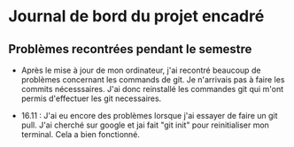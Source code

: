 # Journal de bord du projet encadré

## Problèmes recontrées pendant le semestre
- Après le mise à jour de mon ordinateur, j'ai recontré beaucoup de problèmes concernant les commands de git. Je n'arrivais pas à faire les commits nécesssaires. J'ai donc reinstallé les commandes git qui m'ont permis d'effectuer les git necessaires. 

- 16.11 : J'ai eu encore des problèmes lorsque j'ai essayer de faire un git pull. J'ai cherché sur google et jai fait "git init" pour reinitialiser mon terminal. Cela a bien fonctionné. 